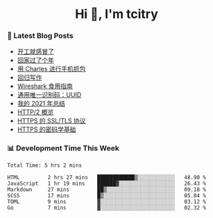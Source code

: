 <h1 align="center">Hi 👋, I'm tcitry</h1>

### 📝 Latest Blog Posts

<!-- BLOG-POST-LIST:START -->
- [开工就感冒了](https://yindongliang.com/posts/catch-a-cold-when-start-work/)
- [回家过了个年](https://yindongliang.com/posts/this-year-go-home/)
- [用 Charles 进行手机抓包](https://yindongliang.com/posts/use-charles-capture-package-on-mobile/)
- [回归写作](https://yindongliang.com/posts/back-to-writing/)
- [Wireshark 食用指南](https://yindongliang.com/posts/wireshark-usage/)
- [通用唯一识别码：UUID](https://yindongliang.com/posts/intro-uuid/)
- [我的 2021 年总结](https://yindongliang.com/posts/review-2021/)
- [HTTP/2 概览](https://yindongliang.com/posts/http2-101/)
- [HTTPS 的 SSL/TLS 协议](https://yindongliang.com/posts/https-ssl-tls-protocol/)
- [HTTPS 的密码学基础](https://yindongliang.com/posts/https-algorithems/)
<!-- BLOG-POST-LIST:END -->

### 📊 Development Time This Week

<!--START_SECTION:waka-->

```text
Total Time: 5 hrs 2 mins

HTML         2 hrs 27 mins   ████████████▒░░░░░░░░░░░░   48.90 %
JavaScript   1 hr 19 mins    ██████▓░░░░░░░░░░░░░░░░░░   26.43 %
Markdown     27 mins         ██▒░░░░░░░░░░░░░░░░░░░░░░   09.18 %
SCSS         17 mins         █▒░░░░░░░░░░░░░░░░░░░░░░░   05.84 %
TOML         9 mins          ▓░░░░░░░░░░░░░░░░░░░░░░░░   03.12 %
Go           7 mins          ▓░░░░░░░░░░░░░░░░░░░░░░░░   02.32 %
```

<!--END_SECTION:waka-->
